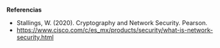 **Referencias**  
- Stallings, W. (2020). Cryptography and Network Security. Pearson.  
- https://www.cisco.com/c/es_mx/products/security/what-is-network-security.html